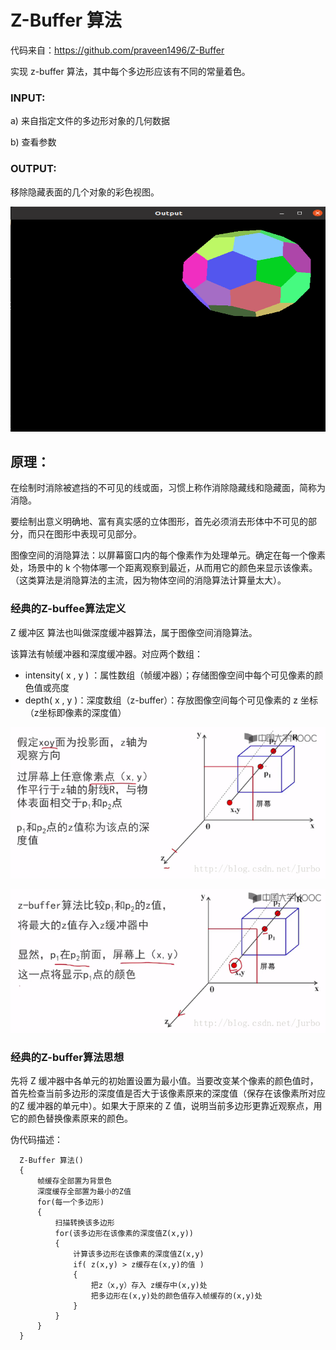 # Z-Buffer 算法

代码来自：https://github.com/praveen1496/Z-Buffer

实现 z-buffer 算法，其中每个多边形应该有不同的常量着色。

### INPUT: 
a) 来自指定文件的多边形对象的几何数据 

b) 查看参数


### OUTPUT:
移除隐藏表面的几个对象的彩色视图。

<img src="result.png" alt="zbuffer" width="640" height="360">

## 原理：
在绘制时消除被遮挡的不可见的线或面，习惯上称作消除隐藏线和隐藏面，简称为消隐。

要绘制出意义明确地、富有真实感的立体图形，首先必须消去形体中不可见的部分，而只在图形中表现可见部分。

图像空间的消隐算法：以屏幕窗口内的每个像素作为处理单元。确定在每一个像素处，场景中的 k 个物体哪一个距离观察到最近，从而用它的颜色来显示该像素。（这类算法是消隐算法的主流，因为物体空间的消隐算法计算量太大）。

### 经典的Z-buffee算法定义

Z 缓冲区 算法也叫做深度缓冲器算法，属于图像空间消隐算法。

该算法有帧缓冲器和深度缓冲器。对应两个数组：

- intensity( x , y ) ：属性数组（帧缓冲器）；存储图像空间中每个可见像素的颜色值或亮度
- depth( x , y )：深度数组（z-buffer）：存放图像空间每个可见像素的 z 坐标（z坐标即像素的深度值）

![zbuffer](z1.png)

![zbuffer](z2.png)

### 经典的Z-buffer算法思想

先将 Z 缓冲器中各单元的初始置设置为最小值。当要改变某个像素的颜色值时，首先检查当前多边形的深度值是否大于该像素原来的深度值（保存在该像素所对应的Z 缓冲器的单元中）。如果大于原来的 Z 值，说明当前多边形更靠近观察点，用它的颜色替换像素原来的颜色。

伪代码描述：
```
  Z-Buffer 算法()
  {
      帧缓存全部置为背景色
      深度缓存全部置为最小的Z值
      for(每一个多边形)
      {
          扫描转换该多边形
          for(该多边形在该像素的深度值Z(x,y))
          {
              计算该多边形在该像素的深度值Z(x,y)
              if( z(x,y) > z缓存在(x,y)的值 )
              {
                  把z（x,y）存入 z缓存中(x,y)处
                  把多边形在(x,y)处的颜色值存入帧缓存的(x,y)处
              }
          }
      }
  }

```